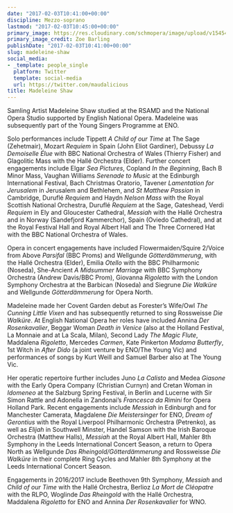 ```yaml
---
date: "2017-02-03T10:41:00+00:00"
discipline: Mezzo-soprano
lastmod: "2017-02-03T10:45:00+00:00"
primary_image: https://res.cloudinary.com/schmopera/image/upload/v1545409169/media/webhook-uploads/1486118466796/2017-02-03---Madeleine-Shaw.jpg.jpg
primary_image_credit: Zoe Barling
publishDate: "2017-02-03T10:41:00+00:00"
slug: madeleine-shaw
social_media:
- _template: people_single
  platform: Twitter
  template: social-media
  url: https://twitter.com/maudalicious
title: Madeleine Shaw
---
```


Samling Artist Madeleine Shaw studied at the RSAMD and the National Opera Studio supported by English National Opera. Madeleine was subsequently part of the Young Singers Programme at ENO.

Solo performances include Tippett *A Child of our Time* at The Sage (Zehetmair), Mozart *Requiem* in Spain (John Eliot Gardiner), Debussy *La Demoiselle Élue* with BBC National Orchestra of Wales (Thierry Fisher) and Glagolitic Mass with the Hallé Orchestra (Elder).  Further concert engagements include Elgar *Sea Pictures*, Copland *In the Beginning*, Bach B Minor Mass, Vaughan Williams *Serenade to Music* at the Edinburgh International Festival, Bach Christmas Oratorio, Tavener *Lamentation for Jerusalem* in Jerusalem and Bethlehem, and *St Matthew Passion* in Cambridge, Duruflé *Requiem* and Haydn *Nelson Mass* with the Royal Scottish National Orchestra, Duruflé *Requiem* at the Sage, Gateshead, Verdi *Requiem* in Ely and Gloucester Cathedral, *Messiah* with the Hallé Orchestra and in Norway (Sandefjord Kammerchor), Spain (Oviedo Cathedral), and at the Royal Festival Hall and Royal Albert Hall and The Three Cornered Hat with the BBC National Orchestra of Wales.

Opera in concert engagements have included Flowermaiden/Squire 2/Voice from Above *Parsifal* (BBC Proms) and Wellgunde *Götterdämmerung*, with the Hallé Orchestra (Elder), Emilia *Otello* with the BBC Philharmonic (Noseda), She-Ancient *A Midsummer Marriage* with BBC Symphony Orchestra (Andrew Davis/BBC Prom), Giovanna *Rigoletto* with the London Symphony Orchestra at the Barbican (Noseda) and Siegrune *Die Walküre* and Wellgunde *Götterdämmerung* for Opera North.

Madeleine made her Covent Garden debut as Forester’s Wife/Owl *The Cunning Little Vixen* and has subsequently returned to sing Rossweisse *Die Walküre*.  At English National Opera her roles have included Annina *Der Rosenkavalier*, Beggar Woman *Death in Venice* (also at the Holland Festival, La Monnaie and at La Scala, Milan), Second Lady *The Magic Flute*, Maddalena *Rigoletto*, Mercedes *Carmen*, Kate Pinkerton *Madama Butterfly*, 1st Witch in *After Dido* (a joint venture by ENO/The Young Vic) and performances of songs by Kurt Weill and Samuel Barber also at The Young Vic.

Her operatic repertoire further includes Juno *La Calisto* and Medea *Giasone* with the Early Opera Company (Christian Curnyn) and Cretan Woman in *Idomeneo* at the Salzburg Spring Festival, in Berlin and Lucerne with Sir Simon Rattle and Adonella in Zandonai’s *Francesca da Rimini* for Opera Holland Park.  Recent engagements include *Messiah* in Edinburgh and for Manchester Camerata, Magdalene *Die Meistersinger* for ENO, *Dream of Gerontius* with the Royal Liverpool Philharmonic Orchestra (Petrenko), as well as *Elijah* in Southwell Minster, Handel Samson with the Irish Baroque Orchestra (Matthew Halls), *Messiah* at the Royal Albert Hall, Mahler 8th Symphony in the Leeds International Concert Season, a return to Opera North as Wellgunde *Das Rheingold/Götterdämmerung* and Rossweisse *Die Walküre* in their complete Ring Cycles and Mahler 8th Symphony at the Leeds International Concert Season.

Engagements in 2016/2017 include Beethoven 9th Symphony, *Messiah* and *Child of our Time* with the Hallé Orchestra, Berlioz *La Mort de Cléopatre* with the RLPO, Woglinde *Das Rheingold* with the Hallé Orchestra, Maddalena *Rigoletto* for ENO and Annina *Der Rosenkavalier* for WNO.
